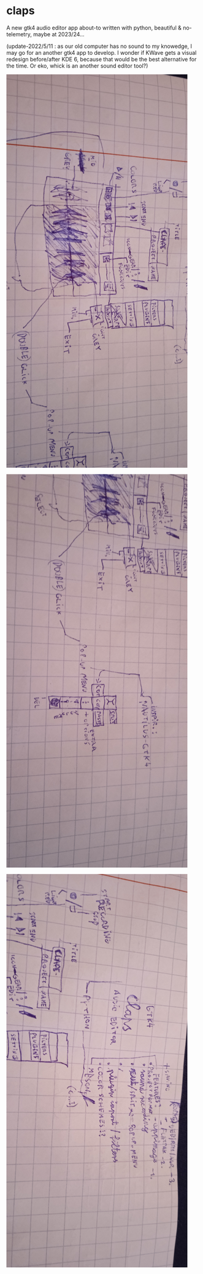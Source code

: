# claps
A new gtk4 audio editor app about-to written with python, beautiful &amp; no-telemetry, maybe at 2023/24...

(update-2022/5/11 : as our old computer has no sound to my knowedge, I may go for an another gtk4 app to develop. I wonder if KWave gets a visual redesign before/after KDE 6, because that would be the best alternative for the time. Or eko, whick is an another sound editor tool?)

![pix](https://raw.githubusercontent.com/theoteno/claps/main/IMG_20220510_171511.jpg)

![pix](https://raw.githubusercontent.com/theoteno/claps/main/IMG_20220510_171516.jpg)

![pix](https://raw.githubusercontent.com/theoteno/claps/main/IMG_20220510_171521.jpg)
